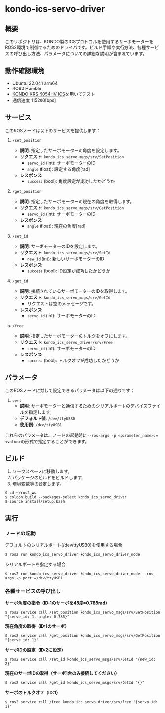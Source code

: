 # kondo-ics-servo-driver

## 概要

このリポジトリは、KONDO製のICSプロトコルを使用するサーボモーターをROS2環境で制御するためのドライバです。ビルド手順や実行方法、各種サービスの呼び出し方法、パラメータについての詳細な説明が含まれています。


## 動作確認環境

- Ubuntu 22.04.1 arm64
- ROS2 Humble
- [KONDO KRS-5054HV ICS](https://kondo-robot.com/product/03180)を用いてテスト
- 通信速度 115200[bps]


## サービス

このROSノードは以下のサービスを提供します：

1. `/set_position`
    - **説明**: 指定したサーボモーターの角度を設定します。
    - **リクエスト**: `kondo_ics_servo_msgs/srv/SetPosition`
      - `servo_id` (int): サーボモーターのID
      - `angle` (float): 設定する角度[rad]
    - **レスポンス**: 
      - `success` (bool): 角度設定が成功したかどうか

2. `/get_position`
    - **説明**: 指定したサーボモーターの現在の角度を取得します。
    - **リクエスト**: `kondo_ics_servo_msgs/srv/GetPosition`
      - `servo_id` (int): サーボモーターのID
    - **レスポンス**: 
      - `angle` (float): 現在の角度[rad]

3. `/set_id`
    - **説明**: サーボモーターのIDを設定します。
    - **リクエスト**: `kondo_ics_servo_msgs/srv/SetId`
      - `new_id` (int): 新しいサーボモーターのID
    - **レスポンス**: 
      - `success` (bool): ID設定が成功したかどうか

4. `/get_id`
    - **説明**: 接続されているサーボモーターのIDを取得します。
    - **リクエスト**: `kondo_ics_servo_msgs/srv/GetId`
      - リクエストは空のメッセージです。
    - **レスポンス**: 
      - `servo_id` (int): サーボモーターのID

5. `/free`
    - **説明**: 指定したサーボモーターのトルクをオフにします。
    - **リクエスト**: `kondo_ics_servo_driver/srv/Free`
      - `servo_id` (int): サーボモーターのID
    - **レスポンス**: 
      - `success` (bool): トルクオフが成功したかどうか



## パラメータ

このROSノードに対して設定できるパラメータは以下の通りです：

1. `port`
    - **説明**: サーボモーターと通信するためのシリアルポートのデバイスファイルを指定します。
    - **デフォルト値**: `/dev/ttyUSB0`
    - **使用例**: `/dev/ttyUSB1`

これらのパラメータは、ノードの起動時に`--ros-args -p <parameter_name>:=<value>`の形式で指定することができます。


## ビルド

1. ワークスペースに移動します。  
2. パッケージのビルドをビルドします。
3. 環境変数等の設定します。  
```shell
$ cd ~/ros2_ws
$ colcon build --packages-select kondo_ics_servo_driver
$ source install/setup.bash
```

## 実行

### ノードの起動

デフォルトのシリアルポート(/dev/ttyUSB0)を使用する場合
```shell
$ ros2 run kondo_ics_servo_driver kondo_ics_servo_driver_node
```

シリアルポートを指定する場合
```shell
$ ros2 run kondo_ics_servo_driver kondo_ics_servo_driver_node --ros-args -p port:=/dev/ttyUSB1
```

### 各種サービスの呼び出し

__サーボ角度の指令（ID:1のサーボを45度=0.785rad）__
```shell
$ ros2 service call /set_position kondo_ics_servo_msgs/srv/SetPosition "{serve_id: 1, angle: 0.785}"
```

__現在角度の取得（ID:1のサーボ）__
```shell
$ ros2 service call /get_position kondo_ics_servo_msgs/srv/GetPosition "{serve_id: 1}"
```

__サーボIDの設定（ID:2に設定）__
```shell
$ ros2 service call /set_id kondo_ics_servo_msgs/srv/SetId "{new_id: 2}"
```

__現在のサーボIDの取得（サーボ1台のみ接続してください）__
```shell
$ ros2 service call /get_id kondo_ics_servo_msgs/srv/GetId "{}"
```

__サーボのトルクオフ（ID:1）__
```shell
$ ros2 service call /free kondo_ics_servo_driver/srv/Free "{servo_id: 1}"
```
